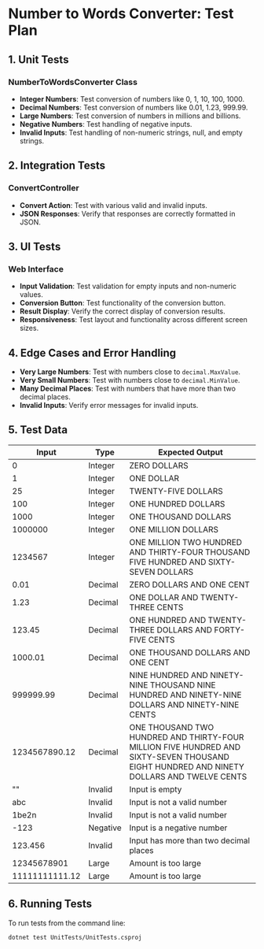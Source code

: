 ﻿# Number to Words Converter: Test Plan

## 1. Unit Tests

### NumberToWordsConverter Class
- **Integer Numbers**: Test conversion of numbers like 0, 1, 10, 100, 1000.
- **Decimal Numbers**: Test conversion of numbers like 0.01, 1.23, 999.99.
- **Large Numbers**: Test conversion of numbers in millions and billions.
- **Negative Numbers**: Test handling of negative inputs.
- **Invalid Inputs**: Test handling of non-numeric strings, null, and empty strings.

## 2. Integration Tests

### ConvertController
- **Convert Action**: Test with various valid and invalid inputs.
- **JSON Responses**: Verify that responses are correctly formatted in JSON.

## 3. UI Tests

### Web Interface
- **Input Validation**: Test validation for empty inputs and non-numeric values.
- **Conversion Button**: Test functionality of the conversion button.
- **Result Display**: Verify the correct display of conversion results.
- **Responsiveness**: Test layout and functionality across different screen sizes.

## 4. Edge Cases and Error Handling

- **Very Large Numbers**: Test with numbers close to `decimal.MaxValue`.
- **Very Small Numbers**: Test with numbers close to `decimal.MinValue`.
- **Many Decimal Places**: Test with numbers that have more than two decimal places.
- **Invalid Inputs**: Verify error messages for invalid inputs.


## 5. Test Data

| Input    | Type        | Expected Output                                              |
|----------|-------------|--------------------------------------------------------------|
| 0        | Integer     | ZERO DOLLARS                                                 |
| 1        | Integer     | ONE DOLLAR                                                   |
| 25       | Integer     | TWENTY-FIVE DOLLARS                                          |
| 100      | Integer     | ONE HUNDRED DOLLARS                                          |
| 1000     | Integer     | ONE THOUSAND DOLLARS                                         |
| 1000000  | Integer     | ONE MILLION DOLLARS                                          |
| 1234567  | Integer     | ONE MILLION TWO HUNDRED AND THIRTY-FOUR THOUSAND FIVE HUNDRED AND SIXTY-SEVEN DOLLARS |
| 0.01     | Decimal    | ZERO DOLLARS AND ONE CENT                                    |
| 1.23     | Decimal    | ONE DOLLAR AND TWENTY-THREE CENTS                            |
| 123.45   | Decimal    | ONE HUNDRED AND TWENTY-THREE DOLLARS AND FORTY-FIVE CENTS    |
| 1000.01  | Decimal    | ONE THOUSAND DOLLARS AND ONE CENT                            |
| 999999.99| Decimal     | NINE HUNDRED AND NINETY-NINE THOUSAND NINE HUNDRED AND NINETY-NINE DOLLARS AND NINETY-NINE CENTS |
| 1234567890.12 | Decimal | ONE THOUSAND TWO HUNDRED AND THIRTY-FOUR MILLION FIVE HUNDRED AND SIXTY-SEVEN THOUSAND EIGHT HUNDRED AND NINETY DOLLARS AND TWELVE CENTS |
| ""       | Invalid      | Input is empty                                               |
| abc      | Invalid    | Input is not a valid number                                  |
| 1be2n    | Invalid    | Input is not a valid number                                  |
| -123     | Negative   | Input is a negative number                                   |
| 123.456  | Invalid     | Input has more than two decimal places                       |
| 12345678901 | Large  | Amount is too large                                       |
| 11111111111.12 | Large | Amount is too large                                    |

## 6. Running Tests

To run tests from the command line:

```
dotnet test UnitTests/UnitTests.csproj
```